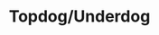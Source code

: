 ---
title: Topdog/Underdog
poster: topdog-underdog.jpg
description: Suzan-Lori Parks' Pulitzer Prize-winning play returns to Broadway.
theater: John Golden Theatre
original_preview: '2022-09-27'
original_opening: '2022-10-20'
preview: '2022-09-27'
opening: '2022-10-20'
tonyaward: false
criticspick: false
tags: 
  - Play
  - Broadway
trailer: 'https://www.youtube.com/watch?v=fyLoCRjxt3k'
website: 'https://topdogunderdog.com'
tickets:
  - highlight: true
    info: "https://rush.telecharge.com/"
    title: $40 Lottery
    type: digitalLottery
  - highlight: false
    info: "Available at the Golden Theatre box office on the day of the performance at 10 AM Mon-Sat, 12 PM Sunday. Two tickets per person max. Seat locations determined at the discretion of the box office. Subject to daily availability."
    title: "$35 Rush"
    type: rush
  - highlight: false
    info: https://www.telecharge.com/Broadway/TopdogUnderdog
    title: $69+ Tickets
    type: regular
---